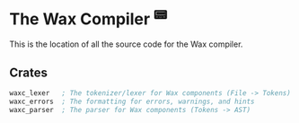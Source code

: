 # The Wax Compiler <sup>:pager:</sup>

This is the location of all the source code for the Wax compiler.

## Crates

```asm
waxc_lexer   ; The tokenizer/lexer for Wax components (File -> Tokens)
waxc_errors  ; The formatting for errors, warnings, and hints
waxc_parser  ; The parser for Wax components (Tokens -> AST)
```
